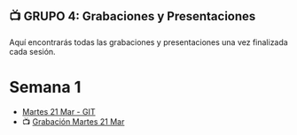 ## 📺 GRUPO 4: Grabaciones y Presentaciones
Aquí encontrarás todas las grabaciones y presentaciones una vez finalizada cada sesión.

# Semana 1
- [Martes 21 Mar - GIT](https://drive.google.com/file/d/1b0zxfOcBp5ssYo5sZkDcPmbMbeEagezI/view?usp=sharing)
- 📺 [Grabación Martes 21 Mar]()

